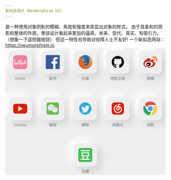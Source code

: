 ```yaml
---
新拟态设计（Neumorphism UI）
---
```

是一种使用对象阴影的模糊、角度和强度来突显出对象的样式。
由于其柔和的阴影和整体的外观，使该设计看起来更加的逼真、未来、现代、真实、有吸引力。
（想象一下遥控器按钮）
但这一特性也导致对视障人士不友好!
一个新拟态网站：https://neumorphism.io
![image](https://github.com/DunDunDunAbandon/NeumorphismIcon/blob/master/try.gif)
